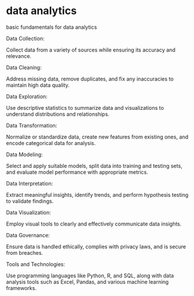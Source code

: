 # data analytics
basic fundamentals for data analytics



Data Collection:

Collect data from a variety of sources while ensuring its accuracy and relevance.



Data Cleaning:

Address missing data, remove duplicates, and fix any inaccuracies to maintain high data quality.



Data Exploration:

Use descriptive statistics to summarize data and visualizations to understand distributions and relationships.



Data Transformation:

Normalize or standardize data, create new features from existing ones, and encode categorical data for analysis.



Data Modeling:

Select and apply suitable models, split data into training and testing sets, and evaluate model performance with appropriate metrics.



Data Interpretation:

Extract meaningful insights, identify trends, and perform hypothesis testing to validate findings.



Data Visualization:

Employ visual tools to clearly and effectively communicate data insights.



Data Governance:

Ensure data is handled ethically, complies with privacy laws, and is secure from breaches.



Tools and Technologies:

Use programming languages like Python, R, and SQL, along with data analysis tools such as Excel, Pandas, and various machine learning frameworks.











